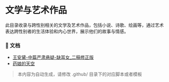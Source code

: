 # 文学与艺术作品

此目录收录与跨性别相关的文学及艺术作品，包括小说、诗歌、绘画等，通过艺术表达跨性别者的生活体验和内心世界，展示他们的故事与情感。


### 📄 文档

- [王安黛-中篇严肃悬疑-缺耳女_二稿修正版](王安黛-中篇严肃悬疑-缺耳女_二稿修正版_page.md)
- [药娘的天空](药娘的天空_page.md)

> 本内容为自动生成，请修改 .github/ 目录下的对应脚本或者模板
